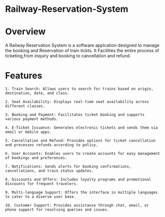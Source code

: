 # Railway-Reservation-System

# Overview

A Railway Reservation System is a software applcation designed to manage the booking and Reservation of train tickts.
It Facilities the entire process of ticketing,from inquiry and booking to cancellation and refund.

# Features

    1. Train Search: Allows users to search for trains based on origin, destination, date, and class.

    2. Seat Availability: Displays real-time seat availability across different classes.

    3. Booking and Payment: Facilitates ticket booking and supports various payment methods.

    4. E-Ticket Issuance: Generates electronic tickets and sends them via email or mobile apps.

    5. Cancellation and Refund: Provides options for ticket cancellation and processes refunds according to policy.

    6. User Accounts: Enables users to create accounts for easy management of bookings and preferences.

    7. Notifications: Sends alerts for booking confirmations, cancellations, and train status updates.

    8. Discounts and Offers: Includes loyalty programs and promotional discounts for frequent travelers.

    9. Multi-language Support: Offers the interface in multiple languages to cater to a diverse user base.

    10. Customer Support: Provides assistance through chat, email, or phone support for resolving queries and issues.


